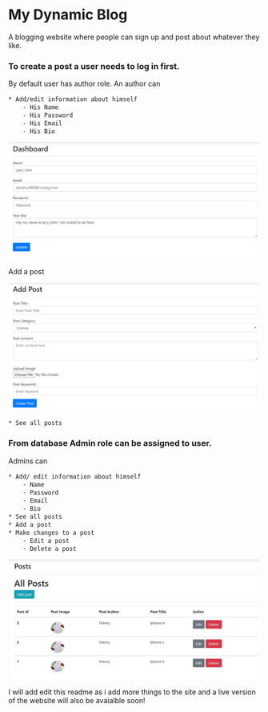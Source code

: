 # My Dynamic Blog
A blogging website where people can sign up and post about whatever they like.

### To create a post a user needs to log in first.
By default user has author role. An author can 

    * Add/edit information about himself 
        - His Name
        - His Password
        - His Email
        - His Bio

![Add post](uploads/edit_info.JPG)

 Add a post

![Add post](uploads/add_posts.PNG)
    
    * See all posts

### From database Admin role can be assigned to user.

Admins can

    * Add/ edit information about himself 
        - Name
        - Password
        - Email
        - Bio
    * See all posts
    * Add a post
    * Make changes to a post
        - Edit a post
        - Delete a post

![Add post](uploads/admin_view.jpg)
    

I will add edit this readme as i add more things to the site and a live version of the website will also be avaialble soon!